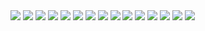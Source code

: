 <img src="https://raw.githubusercontent.com/TananK/tanank.github.io/master/Coursera/Final-Report-page-001.jpg" />

<img src="https://raw.githubusercontent.com/TananK/tanank.github.io/master/Coursera/Final-Report-page-002.jpg" />

<img src="https://raw.githubusercontent.com/TananK/tanank.github.io/master/Coursera/Final-Report-page-003.jpg" />

<img src="https://raw.githubusercontent.com/TananK/tanank.github.io/master/Coursera/Final-Report-page-004.jpg" />

<img src="https://raw.githubusercontent.com/TananK/tanank.github.io/master/Coursera/Final-Report-page-005.jpg" />

<img src="https://raw.githubusercontent.com/TananK/tanank.github.io/master/Coursera/Final-Report-page-006.jpg" />

<img src="https://raw.githubusercontent.com/TananK/tanank.github.io/master/Coursera/Final-Report-page-007.jpg" />

<img src="https://raw.githubusercontent.com/TananK/tanank.github.io/master/Coursera/Final-Report-page-008.jpg" />

<img src="https://raw.githubusercontent.com/TananK/tanank.github.io/master/Coursera/Final-Report-page-009.jpg" />

<img src="https://raw.githubusercontent.com/TananK/tanank.github.io/master/Coursera/Final-Report-page-010.jpg" />

<img src="https://raw.githubusercontent.com/TananK/tanank.github.io/master/Coursera/Final-Report-page-011.jpg" />

<img src="https://raw.githubusercontent.com/TananK/tanank.github.io/master/Coursera/Final-Report-page-012.jpg" />

<img src="https://raw.githubusercontent.com/TananK/tanank.github.io/master/Coursera/Final-Report-page-013.jpg" />

<img src="https://raw.githubusercontent.com/TananK/tanank.github.io/master/Coursera/Final-Report-page-014.jpg" />

<img src="https://raw.githubusercontent.com/TananK/tanank.github.io/master/Coursera/Final-Report-page-015.jpg" />

